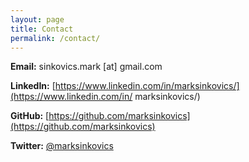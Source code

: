 ```yaml
---
layout: page
title: Contact
permalink: /contact/
---
```


**Email:** sinkovics.mark [at] gmail.com

**LinkedIn:** [https://www.linkedin.com/in/marksinkovics/](https://www.linkedin.com/in/ marksinkovics/)

**GitHub:** [https://github.com/marksinkovics](https://github.com/marksinkovics)

**Twitter:** [@marksinkovics](https://twitter.com/marksinkovics)